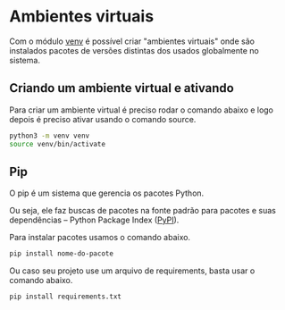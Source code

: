 # Ambientes virtuais

Com o módulo [venv](https://docs.python.org/pt-br/3/library/venv.html) é possível criar "ambientes virtuais" onde são instalados pacotes de versões distintas dos usados globalmente no sistema.

## Criando um ambiente virtual e ativando

Para criar um ambiente virtual é preciso rodar o comando abaixo e logo depois é preciso ativar usando o comando source.

```bash
python3 -m venv venv
source venv/bin/activate
```

## Pip

O pip é um sistema que gerencia os pacotes Python.

Ou seja, ele faz buscas de pacotes na fonte padrão para pacotes e suas dependências – Python Package Index ([PyPI](https://pypi.org/)).

Para instalar pacotes usamos o comando abaixo.

```bash
pip install nome-do-pacote
```

Ou caso seu projeto use um arquivo de requirements, basta usar o comando abaixo.

```bash
pip install requirements.txt
```
